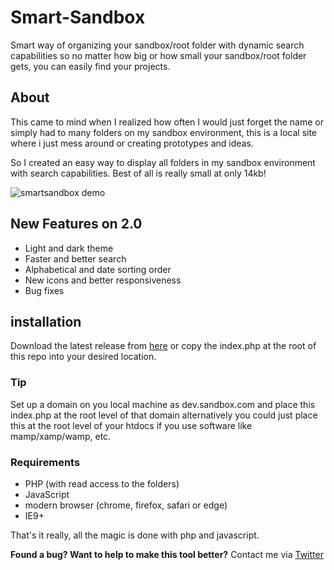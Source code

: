 # Smart-Sandbox
Smart way of organizing your sandbox/root folder with dynamic search capabilities so no matter how big or how small your sandbox/root folder gets, you can easily find your projects.

## About
This came to mind when I realized how often I would just forget the name or simply had to many folders on my sandbox environment, this is a local site where i just mess around or creating prototypes and ideas.

So I created an easy way to display all folders in my sandbox environment with search capabilities. Best of all is really small at only 14kb!

![smartsandbox demo](https://github.com/Mario-Duarte/Smart-Sandbox/blob/master/smartsandbox-demo.gif?raw=true)

## New Features on 2.0
- Light and dark theme
- Faster and better search
- Alphabetical and date sorting order
- New icons and better responsiveness
- Bug fixes

## installation
Download the latest release from [here](https://github.com/Mario-Duarte/Smart-Sandbox/releases) or copy the index.php at the root of this repo into your desired location.

### Tip
Set up a domain on you local machine as dev.sandbox.com and place this index.php at the root level of that domain alternatively you could just place this at the root level of your htdocs if you use software like mamp/xamp/wamp, etc.

### Requirements

- PHP (with read access to the folders)
- JavaScript
- modern browser (chrome, firefox, safari or edge)
- IE9+

That's it really, all the magic is done with php and javascript.



__Found a bug? Want to help to make this tool better?__
Contact me via [Twitter](https://twitter.com/MDesignsuk)
